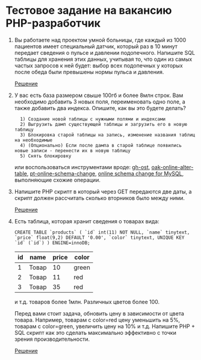 # Тестовое задание на вакансию PHP-разработчик

1. Вы работаете над проектом умной больницы, где каждый из 1000 пациентов имеет специальный датчик, который раз в 10
   минут передает сведения о пульсе и давлении подопечного. Напишите SQL таблицы для хранения этих данных, учитывая то,
   что один из самых частых запросов к ней будет: выбор всех подопечных у которых после обеда были превышены нормы
   пульса и давления.

   [Решение](https://github.com/andreskrip/test-boxberry/blob/main/src/Tasks/CheckIndicators/CheckIndicators.php)


2. У вас есть база размером свыше 100гб и более 8млн строк. Вам необходимо добавить 3 новых поля, переименовать одно
   поле, а также добавить два индекса. Опишите, как вы это будете делать?

         1) Создание новой таблицы с нужными полями и индексами
         2) Выгрузить дамп существующей таблицы и загрузить его в новую таблицу
         3) Блокировка старой таблицы на запись, изменение названия таблиц на необходимые
         4) (Опционально) Если после дампа в старой таблице появились новые записи - перенести их в новую таблицу
         5) Снять блокировку

   или воспользоваться инструментами вроде:
   [gh-ost](https://github.com/github/gh-ost),
   [oak-online-alter-table](https://shlomi-noach.github.io/openarkkit/oak-online-alter-table.html),
   [pt-online-schema-change](https://www.percona.com/doc/percona-toolkit/3.0/pt-online-schema-change.html),
   [online schema change for MySQL](http://www.facebook.com/notes/mysql-at-facebook/online-schema-change-for-mysql/430801045932), 
   выполняющие схожие операции.


3. Напишите PHP скрипт в который через GET передаются две даты, а скрипт должен рассчитать сколько вторников было между
   ними.

   [Решение](https://github.com/andreskrip/test-boxberry/blob/main/src/Tasks/CountWeekdays/%D0%A1ountWeekdays.php)


4. Есть таблица, которая хранит сведения о товарах вида:

   ``
   CREATE TABLE `products` (
   `id` int(11) NOT NULL,
   `name` tinytext,
   `price` float(9,2) DEFAULT '0.00',
   `color` tinytext, UNIQUE KEY `id` (`id`)
   ) ENGINE=innoDB;
   ``

   | id  | name  | price | color |
   | --- | ----- | ----- | ----- |
   | 1   | Товар | 10    | green |
   | 2   | Товар | 11    | red   |
   | 3   | Товар | 35    | red   |

   и т.д. товаров более 1млн. Различных цветов более 100.

   Перед вами стоит задача, обновить цену в зависимости от цвета товара. Например, товарам с color=red цену уменьшить на
   5%, товарам с color=green, увеличить цену на 10% и т.д. Напишите PHP + SQL скрипт как это сделать максимально
   эффективно с точки зрения производительности.

   [Решение](https://github.com/andreskrip/test-boxberry/blob/main/src/Tasks/UpdatePrice/UpdatePrice.php)
